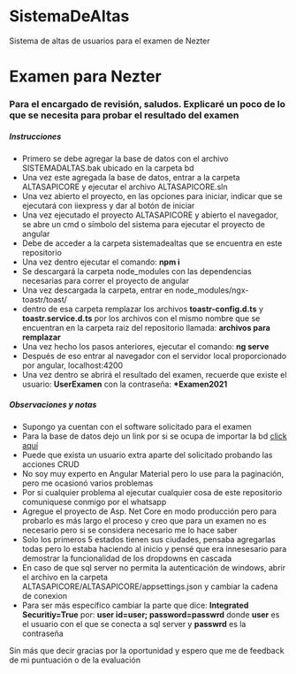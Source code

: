 # SistemaDeAltas
Sistema de altas de usuarios para el examen de Nezter

<div>
  <H1>Examen para Nezter</H1>
  <H3>Para el encargado de revisión, saludos. Explicaré un poco de lo que se necesita para probar el resultado del examen</H3>
</div>

<div>
  <H5>Instrucciones</H5>
  <ul>
    <li>Primero se debe agregar la base de datos con el archivo SISTEMADALTAS.bak ubicado en la carpeta bd</li>
    <li>Una vez este agregada la base de datos, entrar a la carpeta ALTASAPICORE y ejecutar el archivo ALTASAPICORE.sln</li>
    <li>Una vez abierto el proyecto, en las opciones para iniciar, indicar que se ejecutará con iiexpress y dar al botón de iniciar</li>
    <li>Una vez ejecutado el proyecto ALTASAPICORE y abierto el navegador, se abre un cmd o símbolo del sistema para ejecutar el proyecto de angular</li>
    <li>Debe de acceder a la carpeta sistemadealtas que se encuentra en este repositorio</li>
    <li>Una vez dentro ejecutar el comando: <b>npm i</b></li>
    <li>Se descargará la carpeta node_modules con las dependencias necesarias para correr el proyecto de angular</li>
    <li>Una vez descargada la carpeta, entrar en node_modules/ngx-toastr/toast/</li>
    <li>dentro de esa carpeta remplazar los archivos <b>toastr-config.d.ts</b> y <b>toastr.service.d.ts</b> por los archivos con el mismo nombre que se encuentran en la carpeta raiz del repositorio llamada: <b>archivos para remplazar</b></li>
    <li>Una vez hecho los pasos anteriores, ejecutar el comando: <b>ng serve</b></li>
    <li>Después de eso entrar al navegador con el servidor local proporcionado por angular, localhost:4200</li>
    <li>Una vez dentro se abrirá el resultado del examen, recuerde que existe el usuario: <b>UserExamen</b> con la contraseña: <b>*Examen2021</b></li>
  </ul>
</div>
<div>
<H5>Observaciones y notas</H5>
  <ul>
    <li>Supongo ya cuentan con el software solicitado para el examen </li>
    <li>Para la base de datos dejo un link por si se ocupa de importar la bd <a href="https://parzibyte.me/blog/2019/05/25/importar-archivo-bak-base-de-datos-sql-server/#:~:text=Importar%20base%20de%20datos%20desde,datos%20%3E%20Restaurar%20base%20de%20datos%E2%80%A6&text=Aparecer%C3%A1%20una%20ventana.">click aquí</a> </li>
    <li>Puede que exista un usuario extra aparte del solicitado probando las acciones CRUD </li>
    <li>No soy muy experto en Angular Material pero lo use para la paginación, pero me ocasionó varios problemas</li>
    <li>Por si cualquier problema al ejecutar cualquier cosa de este repositorio comuniquese conmigo por el whatsapp</li>
    <li>Agregue el proyecto de Asp. Net Core en modo producción pero para probarlo es más largo el proceso y creo que para un examen no es necesario pero si se considera necesario me lo hace saber
    </li>
    <li>Solo los primeros 5 estados tienen sus ciudades, pensaba agregarlas todas pero lo estaba haciendo al inicio y pensé que era innesesario para demostrar la   funcionalidad de los dropdowns en cascada</li>
    <li>En caso de que sql server no permita la autenticación de windows, abrir el archivo en la carpeta ALTASAPICORE/ALTASAPICORE/appsettings.json y cambiar la cadena de conexion</li>
    <li>Para ser más específico cambiar la parte que dice: <b>Integrated Securitiy=True</b> por: <b>user id=user; password=passwrd</b> donde <b>user</b> es el usuario con el que se conecta a sql server y <b>passwrd</b> es la contraseña</li>
  </ul>
<div>

<div>Sin más que decir gracias por la oportunidad y espero que me de feedback de mi puntuación o de la evaluación</div>
